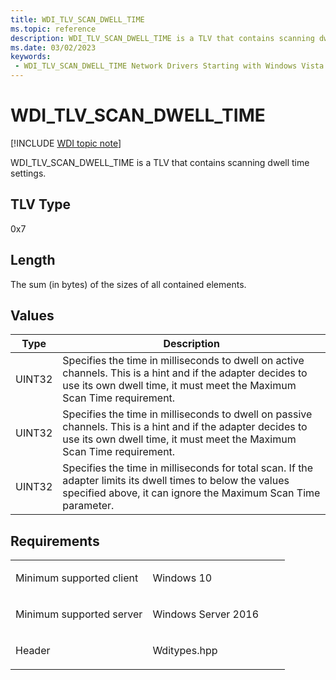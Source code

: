 ```yaml
---
title: WDI_TLV_SCAN_DWELL_TIME
ms.topic: reference
description: WDI_TLV_SCAN_DWELL_TIME is a TLV that contains scanning dwell time settings.
ms.date: 03/02/2023
keywords:
 - WDI_TLV_SCAN_DWELL_TIME Network Drivers Starting with Windows Vista
---
```


# WDI\_TLV\_SCAN\_DWELL\_TIME

[!INCLUDE [WDI topic note](../includes/wdi-version-warning.md)]


WDI\_TLV\_SCAN\_DWELL\_TIME is a TLV that contains scanning dwell time settings.

## TLV Type


0x7

## Length


The sum (in bytes) of the sizes of all contained elements.

## Values


| Type   | Description                                                                                                                                                                           |
|--------|---------------------------------------------------------------------------------------------------------------------------------------------------------------------------------------|
| UINT32 | Specifies the time in milliseconds to dwell on active channels. This is a hint and if the adapter decides to use its own dwell time, it must meet the Maximum Scan Time requirement.  |
| UINT32 | Specifies the time in milliseconds to dwell on passive channels. This is a hint and if the adapter decides to use its own dwell time, it must meet the Maximum Scan Time requirement. |
| UINT32 | Specifies the time in milliseconds for total scan. If the adapter limits its dwell times to below the values specified above, it can ignore the Maximum Scan Time parameter.          |

 

## Requirements

<table>
<colgroup>
<col width="50%" />
<col width="50%" />
</colgroup>
<tbody>
<tr class="odd">
<td><p>Minimum supported client</p></td>
<td><p>Windows 10</p></td>
</tr>
<tr class="even">
<td><p>Minimum supported server</p></td>
<td><p>Windows Server 2016</p></td>
</tr>
<tr class="odd">
<td><p>Header</p></td>
<td>Wditypes.hpp</td>
</tr>
</tbody>
</table>

 

 




